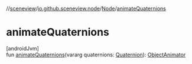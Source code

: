 //[sceneview](../../../index.md)/[io.github.sceneview.node](../index.md)/[Node](index.md)/[animateQuaternions](animate-quaternions.md)

# animateQuaternions

[androidJvm]\
fun [animateQuaternions](animate-quaternions.md)(vararg quaternions: [Quaternion](../../dev.romainguy.kotlin.math/-quaternion/index.md)): [ObjectAnimator](https://developer.android.com/reference/kotlin/android/animation/ObjectAnimator.html)
